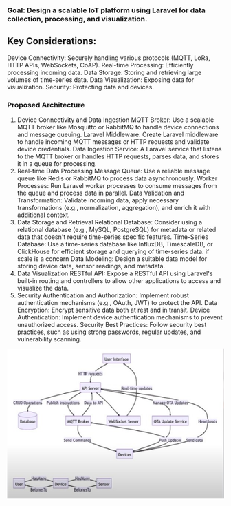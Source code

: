 ### Goal: Design a scalable IoT platform using Laravel for data collection, processing, and visualization.

## Key Considerations:

Device Connectivity: Securely handling various protocols (MQTT, LoRa, HTTP APIs, WebSockets, CoAP).
Real-time Processing: Efficiently processing incoming data.
Data Storage: Storing and retrieving large volumes of time-series data.
Data Visualization: Exposing data for visualization.
Security: Protecting data and devices.

### Proposed Architecture
1. Device Connectivity and Data Ingestion
   MQTT Broker: Use a scalable MQTT broker like Mosquitto or RabbitMQ to handle device connections and message queuing.
   Laravel Middleware: Create Laravel middleware to handle incoming MQTT messages or HTTP requests and validate device credentials.
   Data Ingestion Service: A Laravel service that listens to the MQTT broker or handles HTTP requests, parses data, and stores it in a queue for processing.
2. Real-time Data Processing
   Message Queue: Use a reliable message queue like Redis or RabbitMQ to process data asynchronously.
   Worker Processes: Run Laravel worker processes to consume messages from the queue and process data in parallel.
   Data Validation and Transformation: Validate incoming data, apply necessary transformations (e.g., normalization, aggregation), and enrich it with additional context.
3. Data Storage and Retrieval
   Relational Database: Consider using a relational database (e.g., MySQL, PostgreSQL) for metadata or related data that doesn't require time-series specific features.
   Time-Series Database: Use a time-series database like InfluxDB, TimescaleDB, or ClickHouse for efficient storage and querying of time-series data. if scale is a concern
   Data Modeling: Design a suitable data model for storing device data, sensor readings, and metadata.
4. Data Visualization
   RESTful API: Expose a RESTful API using Laravel's built-in routing and controllers to allow other applications to access and visualize the data.
5. Security
   Authentication and Authorization: Implement robust authentication mechanisms (e.g., OAuth, JWT) to protect the API.
   Data Encryption: Encrypt sensitive data both at rest and in transit.
   Device Authentication: Implement device authentication mechanisms to prevent unauthorized access.
   Security Best Practices: Follow security best practices, such as using strong passwords, regular updates, and vulnerability scanning.


![img.png](img.png)
